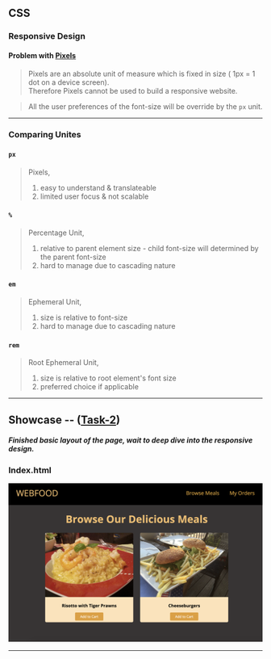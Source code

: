 ## CSS
### Responsive Design

#### Problem with [Pixels](https://dev.to/prashantandani/quick-guide-to-css-units-px-em-rem-4lic#:~:text=Cons%3A,lend%20towards%20missing%20few%20viewports.)
> Pixels are an absolute unit of measure which is fixed in size ( 1px = 1 dot on a device screen). <br/>
> Therefore Pixels cannot be used to build a responsive website.

> All the user preferences of the font-size will be override by the `px` unit.

---

### Comparing Unites
#### `px`
> Pixels,
> 1. easy to understand & translateable
> 2. limited user focus & not scalable

#### `%`
> Percentage Unit, 
> 1. relative to parent element size - child font-size will determined by the parent font-size
> 2. hard to manage due to cascading nature

#### `em`
> Ephemeral Unit,
> 1. size is relative to font-size
> 2. hard to manage due to cascading nature


#### `rem`
> Root Ephemeral Unit,
> 1. size is relative to root element's font size
> 2. preferred choice if applicable

---

## Showcase -- ([Task-2](/Code_Snippets/Task-2))
##### Finished basic layout of the page, wait to deep dive into the responsive design.
### Index.html
<img alt="index.html" src="/Code_Snippets/Task-2/showcase/index.png" />

---
